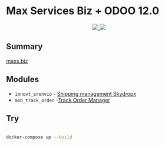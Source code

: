 # Max Services Biz + ODOO 12.0

<p align="center">
  <a href="LICENSE">  
    <img src="https://img.shields.io/github/license/maxservicesbiz/odoo?style=flat-square" />
  </a>
   <a href="#">
    <img src="https://img.shields.io/badge/odoo-12.0-green">
  </a>
</p>

## Summary

[maxs.biz](https://www.maxs.biz)

## Modules

* `innovt_srenvio` - [Shipping management Skydropx](https://maxs.biz/shop/product/38)
* `msb_track_order` -[Track Order Manager](https://maxs.biz/shop/product/54)

## Try

```bash

docker-compose up --build

```
